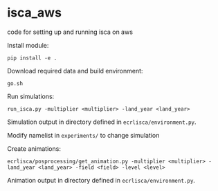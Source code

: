 # isca_aws #

code for setting up and running isca on aws

Install module:
```
pip install -e .
```

Download required data and build environment:
```
go.sh
```

Run simulations:
```
run_isca.py -multiplier <multiplier> -land_year <land_year>
```

Simulation output in directory defined in `ecrlisca/environment.py`.

Modify namelist in `experiments/` to change simulation

Create animations:
```
ecrlisca/posprocessing/get_animation.py -multiplier <multiplier> -land_year <land_year> -field <field> -level <level>
```
Animation output in directory defined in `ecrlisca/environment.py`.
